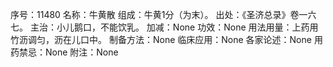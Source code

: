 序号：11480
名称：牛黄散
组成：牛黄1分（为末）。
出处：《圣济总录》卷一六七。
主治：小儿鹅口，不能饮乳。
加减：None
功效：None
用法用量：上药用竹沥调匀，沥在儿口中。
制备方法：None
临床应用：None
各家论述：None
用药禁忌：None
附注：None
